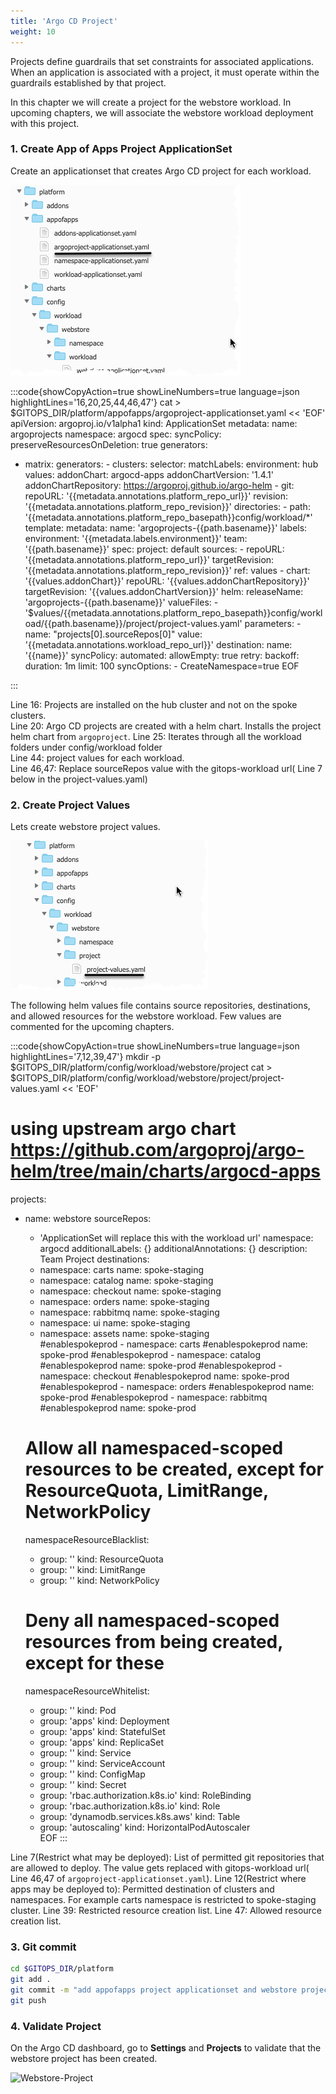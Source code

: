 ```yaml
---
title: 'Argo CD Project'
weight: 10
---
```


Projects define guardrails that set constraints for associated applications. When an application is associated with a project, it must operate within the guardrails established by that project. 

In this chapter we will create a project for the webstore workload. In upcoming chapters, we will associate the webstore workload deployment with this project. 


### 1. Create App of Apps Project ApplicationSet

Create an applicationset that creates Argo CD project for each workload.

![Project AppofApps](/static/images/project-applicationset.png)



:::code{showCopyAction=true showLineNumbers=true language=json highlightLines='16,20,25,44,46,47'}
cat > $GITOPS_DIR/platform/appofapps/argoproject-applicationset.yaml << 'EOF'
apiVersion: argoproj.io/v1alpha1
kind: ApplicationSet
metadata:
  name: argoprojects
  namespace: argocd
spec:
  syncPolicy:
    preserveResourcesOnDeletion: true
  generators:
  - matrix:
      generators:
        - clusters:
            selector:
              matchLabels:
                environment: hub
            values:
              addonChart: argocd-apps
              addonChartVersion: '1.4.1'
              addonChartRepository: https://argoproj.github.io/argo-helm
        - git:
            repoURL: '{{metadata.annotations.platform_repo_url}}'
            revision: '{{metadata.annotations.platform_repo_revision}}'
            directories:
              - path: '{{metadata.annotations.platform_repo_basepath}}config/workload/*'
  template:
    metadata:
      name: 'argoprojects-{{path.basename}}'
      labels:
        environment: '{{metadata.labels.environment}}'
        team: '{{path.basename}}'
    spec:
      project: default
      sources:
        - repoURL: '{{metadata.annotations.platform_repo_url}}'
          targetRevision: '{{metadata.annotations.platform_repo_revision}}'
          ref: values
        - chart: '{{values.addonChart}}'
          repoURL: '{{values.addonChartRepository}}'
          targetRevision: '{{values.addonChartVersion}}'
          helm:
            releaseName: 'argoprojects-{{path.basename}}'
            valueFiles:
            - '$values/{{metadata.annotations.platform_repo_basepath}}config/workload/{{path.basename}}/project/project-values.yaml'
            parameters:
              - name: "projects[0].sourceRepos[0]"
                value: '{{metadata.annotations.workload_repo_url}}'
      destination:
        name: '{{name}}'
      syncPolicy:
        automated:
          allowEmpty: true
        retry:
          backoff:
            duration: 1m
          limit: 100
        syncOptions:
          - CreateNamespace=true
EOF

:::

Line 16: Projects are installed on the hub cluster and not on the spoke clusters.  
Line 20: Argo CD projects are created with a helm chart. Installs the project helm chart from `argoproject`.
Line 25: Iterates through all the workload folders under config/workload folder  
Line 44: project values for each workload.  
Line 46,47: Replace sourceRepos value with the gitops-workload url(  Line 7 below in the project-values.yaml) 


### 2. Create Project Values

Lets create webstore project values. 

![project-values](/static/images/project-values.png)



The following helm values file contains source repositories, destinations, and allowed resources for the webstore workload. Few values are commented for the upcoming chapters.

:::code{showCopyAction=true showLineNumbers=true language=json highlightLines='7,12,39,47'}
mkdir -p $GITOPS_DIR/platform/config/workload/webstore/project
cat > $GITOPS_DIR/platform/config/workload/webstore/project/project-values.yaml << 'EOF'
# using upstream argo chart https://github.com/argoproj/argo-helm/tree/main/charts/argocd-apps
projects:
- name: webstore
  sourceRepos:
  - 'ApplicationSet will replace this with the workload url'
  namespace: argocd
  additionalLabels: {}
  additionalAnnotations: {}
  description: Team Project
  destinations:
  - namespace: carts
    name: spoke-staging
  - namespace: catalog
    name: spoke-staging
  - namespace: checkout
    name: spoke-staging
  - namespace: orders
    name: spoke-staging
  - namespace: rabbitmq
    name: spoke-staging
  - namespace: ui
    name: spoke-staging
  - namespace: assets
    name: spoke-staging    
  #enablespokeprod - namespace: carts
  #enablespokeprod   name: spoke-prod
  #enablespokeprod - namespace: catalog
  #enablespokeprod   name: spoke-prod
  #enablespokeprod - namespace: checkout
  #enablespokeprod   name: spoke-prod
  #enablespokeprod - namespace: orders
  #enablespokeprod   name: spoke-prod
  #enablespokeprod - namespace: rabbitmq
  #enablespokeprod   name: spoke-prod
    
  # Allow all namespaced-scoped resources to be created, except for ResourceQuota, LimitRange, NetworkPolicy
  namespaceResourceBlacklist:
  - group: ''
    kind: ResourceQuota
  - group: ''
    kind: LimitRange
  - group: ''
    kind: NetworkPolicy
  # Deny all namespaced-scoped resources from being created, except for these
  namespaceResourceWhitelist:
  - group: ''
    kind: Pod
  - group: 'apps'
    kind: Deployment
  - group: 'apps'
    kind: StatefulSet
  - group: 'apps'
    kind: ReplicaSet
  - group: ''
    kind: Service
  - group: ''
    kind: ServiceAccount
  - group: ''
    kind: ConfigMap
  - group: ''
    kind: Secret
  - group: 'rbac.authorization.k8s.io'
    kind: RoleBinding
  - group: 'rbac.authorization.k8s.io'
    kind: Role
  - group: 'dynamodb.services.k8s.aws'
    kind: Table
  - group: 'autoscaling'
    kind: HorizontalPodAutoscaler      
EOF
:::

Line 7(Restrict what may be deployed): List of permitted git repositories that are allowed to deploy. The value gets replaced with gitops-workload url( Line 46,47 of `argoproject-applicationset.yaml`).
Line 12(Restrict where apps may be deployed to): Permitted destination of clusters and namespaces. For example carts namespace is restricted to spoke-staging cluster.
Line 39: Restricted resource creation list. 
Line 47: Allowed resource creation list. 

### 3. Git commit

```bash
cd $GITOPS_DIR/platform
git add . 
git commit -m "add appofapps project applicationset and webstore project values"
git push
```

### 4. Validate Project

On the Argo CD dashboard, go to **Settings** and **Projects** to validate that the webstore project has been created.

![Webstore-Project](/static/images/webstore-project.png)
